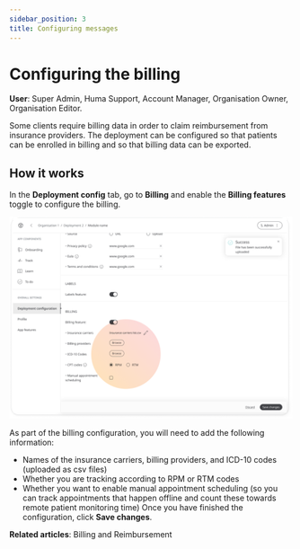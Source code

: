 ```yaml
---
sidebar_position: 3
title: Configuring messages 
---
```

# Configuring the billing

**User**: Super Admin, Huma Support, Account Manager, Organisation Owner, Organisation Editor.

Some clients require billing data in order to claim reimbursement from insurance providers. The deployment can be configured so that patients can be enrolled in billing and so that billing data can be exported.

## How it works

In the **Deployment config** tab, go to **Billing** and enable the **Billing features** toggle to configure the billing.

![IMAGE](./assets/ConfigureBilling.png)

As part of the billing configuration, you will need to add the following information:
- Names of the insurance carriers, billing providers, and ICD-10 codes (uploaded as csv files)
- Whether you are tracking according to RPM or RTM codes 
- Whether you want to enable manual appointment scheduling (so you can track appointments that happen offline and count these towards remote patient monitoring time)
Once you have finished the configuration, click **Save changes**.

**Related articles**: Billing and Reimbursement
